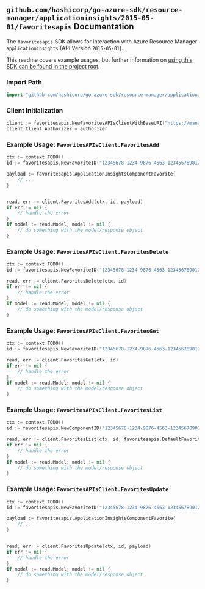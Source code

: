 
## `github.com/hashicorp/go-azure-sdk/resource-manager/applicationinsights/2015-05-01/favoritesapis` Documentation

The `favoritesapis` SDK allows for interaction with Azure Resource Manager `applicationinsights` (API Version `2015-05-01`).

This readme covers example usages, but further information on [using this SDK can be found in the project root](https://github.com/hashicorp/go-azure-sdk/tree/main/docs).

### Import Path

```go
import "github.com/hashicorp/go-azure-sdk/resource-manager/applicationinsights/2015-05-01/favoritesapis"
```


### Client Initialization

```go
client := favoritesapis.NewFavoritesAPIsClientWithBaseURI("https://management.azure.com")
client.Client.Authorizer = authorizer
```


### Example Usage: `FavoritesAPIsClient.FavoritesAdd`

```go
ctx := context.TODO()
id := favoritesapis.NewFavoriteID("12345678-1234-9876-4563-123456789012", "example-resource-group", "resourceName", "favoriteId")

payload := favoritesapis.ApplicationInsightsComponentFavorite{
	// ...
}


read, err := client.FavoritesAdd(ctx, id, payload)
if err != nil {
	// handle the error
}
if model := read.Model; model != nil {
	// do something with the model/response object
}
```


### Example Usage: `FavoritesAPIsClient.FavoritesDelete`

```go
ctx := context.TODO()
id := favoritesapis.NewFavoriteID("12345678-1234-9876-4563-123456789012", "example-resource-group", "resourceName", "favoriteId")

read, err := client.FavoritesDelete(ctx, id)
if err != nil {
	// handle the error
}
if model := read.Model; model != nil {
	// do something with the model/response object
}
```


### Example Usage: `FavoritesAPIsClient.FavoritesGet`

```go
ctx := context.TODO()
id := favoritesapis.NewFavoriteID("12345678-1234-9876-4563-123456789012", "example-resource-group", "resourceName", "favoriteId")

read, err := client.FavoritesGet(ctx, id)
if err != nil {
	// handle the error
}
if model := read.Model; model != nil {
	// do something with the model/response object
}
```


### Example Usage: `FavoritesAPIsClient.FavoritesList`

```go
ctx := context.TODO()
id := favoritesapis.NewComponentID("12345678-1234-9876-4563-123456789012", "example-resource-group", "resourceName")

read, err := client.FavoritesList(ctx, id, favoritesapis.DefaultFavoritesListOperationOptions())
if err != nil {
	// handle the error
}
if model := read.Model; model != nil {
	// do something with the model/response object
}
```


### Example Usage: `FavoritesAPIsClient.FavoritesUpdate`

```go
ctx := context.TODO()
id := favoritesapis.NewFavoriteID("12345678-1234-9876-4563-123456789012", "example-resource-group", "resourceName", "favoriteId")

payload := favoritesapis.ApplicationInsightsComponentFavorite{
	// ...
}


read, err := client.FavoritesUpdate(ctx, id, payload)
if err != nil {
	// handle the error
}
if model := read.Model; model != nil {
	// do something with the model/response object
}
```
